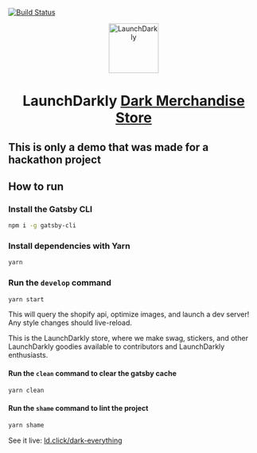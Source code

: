 [![Build Status](https://img.shields.io/endpoint.svg?url=https%3A%2F%2Factions-badge.atrox.dev%2Fperstirpes%2Fshop-darkly%2Fbadge%3Fref%3Dmaster&style=flat)](https://actions-badge.atrox.dev/perstirpes/shop-darkly/goto?ref=master)
<p align="center">
  <a href="https://laucnhdarkly.com">
    <img alt="LaunchDarkly" src="https://launchdarkly.com/img/social_logo.jpg" width="100" />
  </a>
</p>
<h1 align="center">
  LaunchDarkly <a href="https://shop-darkly.now.sh">Dark Merchandise Store</a>
</h1>


## This is only a demo that was made for a hackathon project

## How to run

### Install the Gatsby CLI

```bash
npm i -g gatsby-cli
```

### Install dependencies with Yarn

```bash
yarn
```

### Run the `develop` command

```bash
yarn start
```

This will query the shopify api, optimize images, and launch a dev server!
Any style changes should live-reload.

This is the LaunchDarkly store, where we make swag, stickers, and other LaunchDarkly goodies available to contributors and LaunchDarkly enthusiasts.

#### Run the `clean` command to clear the gatsby cache

```bash
yarn clean
```

#### Run the `shame` command to lint the project

```bash
yarn shame
```

See it live: [ld.click/dark-everything](https://shop-darkly.now.sh)

